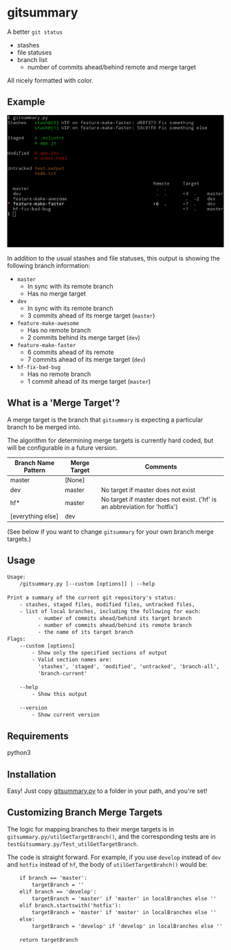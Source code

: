 # gitsummary

A better `git status`
- stashes
- file statuses
- branch list
    - number of commits ahead/behind remote and merge target

All nicely formatted with color.

## Example
![](https://raw.githubusercontent.com/glenreesor/gitsummary/master/doc/output.default.png)

In addition to the usual stashes and file statuses, this output is showing the
following branch information:

- `master`
    - In sync with its remote branch
    - Has no merge target
- `dev`
    - In sync with its remote branch
    - 3 commits ahead of its merge target (`master`)
- `feature-make-awesome`
    - Has no remote branch
    - 2 commits behind its merge target (`dev`)
- `feature-make-faster`
    - 6 commits ahead of its remote
    - 7 commits ahead of its merge target (`dev`)
- `hf-fix-bad-bug`
    - Has no remote branch
    - 1 commit ahead of its merge target (`master`)

## What is a 'Merge Target'?
A merge target is the branch that `gitsummary` is expecting a particular branch
to be merged into.

The algorithm for determining merge targets is currently hard coded, but will
be configurable in a future version.

Branch Name Pattern | Merge Target | Comments
------------------- | ------------ | --------
master              |   [None]     |
dev                 |   master     | No target if master does not exist
hf*                 |   master     | No target if master does not exist. ('hf' is an abbreviation for 'hotfix')
[everything else]   |   dev        |

(See below if you want to change `gitsummary` for your own branch merge targets.)

## Usage
```
Usage:
    /gitsummary.py [--custom [options]] | --help

Print a summary of the current git repository's status:
    - stashes, staged files, modified files, untracked files,
    - list of local branches, including the following for each:
          - number of commits ahead/behind its target branch
          - number of commits ahead/behind its remote branch
          - the name of its target branch
Flags:
    --custom [options]
        - Show only the specified sections of output
        - Valid section names are:
          'stashes', 'staged', 'modified', 'untracked', 'branch-all',
          'branch-current'

    --help
        - Show this output

    --version
        - Show current version
```

## Requirements
python3

## Installation
Easy! Just copy [gitsummary.py](https://raw.githubusercontent.com/glenreesor/gitsummary/master/gitsummary.py) to a folder in your path, and you're set!

## Customizing Branch Merge Targets
The logic for mapping branches to their merge targets is in
`gitsummary.py/utilGetTargetBranch()`,
and the corresponding tests are in `testGitsummary.py/Test_utilGetTargetBranch`.

The code is straight forward. For example, if you use `develop` instead of `dev`
and `hotfix` instead of `hf`, the body of `utilGetTargetBrahch()` would be:

```
    if branch == 'master':
        targetBranch = ''
    elif branch == 'develop':
        targetBranch = 'master' if 'master' in localBranches else ''
    elif branch.startswith('hotfix'):
        targetBranch = 'master' if 'master' in localBranches else ''
    else:
        targetBranch = 'develop' if 'develop' in localBranches else ''

    return targetBranch
```
